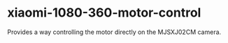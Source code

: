 # xiaomi-1080-360-motor-control
Provides a way controlling the motor directly on the MJSXJ02CM camera.
